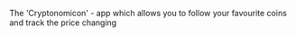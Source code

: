 The 'Cryptonomicon' - app which allows you to follow your favourite coins and track the price changing